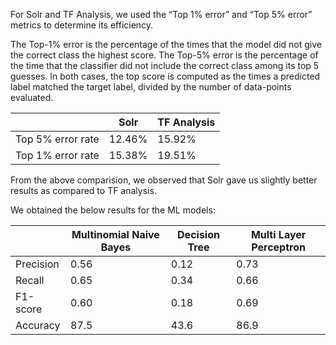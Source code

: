 For Solr and TF Analysis, we used the “Top 1% error” and “Top 5% error” metrics to determine its efficiency.
    
The Top-1% error is the percentage of the times that the model did not give the correct class the highest score. The Top-5% error is the percentage of the time that the classifier did not include the correct class among its top 5 guesses. In both cases, the top score is computed as the times a predicted label matched the target label, divided by the number of data-points evaluated.


|                   |  Solr    |   TF Analysis   |
|-------------------|----------|-----------------|
| Top 5% error rate |  12.46%  |    15.92%       |
| Top 1% error rate |  15.38%  |    19.51%       |
    
From the above comparision, we observed that Solr gave us slightly better results as compared to TF analysis.

We obtained the below results for the ML models:

| | Multinomial Naive Bayes | Decision Tree | Multi Layer Perceptron
|-|-----|----|----
Precision | 0.56 | 0.12 | 0.73
Recall | 0.65 | 0.34 | 0.66
F1-score | 0.60 | 0.18 | 0.69
Accuracy | 87.5 | 43.6 | 86.9
